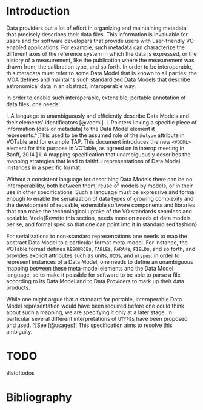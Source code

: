Introduction
============

Data providers put a lot of effort in organizing and maintaining metadata that
precisely describes their data files. This information is invaluable for users
and for software developers that provide users with user-friendly VO-enabled
applications. For example, such metadata can characterize the different axes of
the reference system in which the data is expressed, or the history of a
measurement, like the publication where the measurement was drawn from, the
calibration type, and so forth. In order to be interoperable, this metadata
must refer to some Data Model that is known to all parties: the IVOA defines
and maintains such standardized Data Models that describe astronomical data in
an abstract, interoperable way.

In order to enable such interoperable, extensible, portable annotation of data
files, one needs:

  i.  A language to unambiguously and efficiently describe Data Models and their
elements' identificators [@vodml].
  i.  Pointers linking a specific piece of information (data or metadata) to the
Data Model element it represents.^[This used to be the assumed role of the
`@utype` attribute in VOTable and for example TAP. This document introduces the
new `<VODML>` element for this purpose in VOTable, as agreed on in interop
meeting in Banff, 2014.]
  i.  A mapping specification that unambiguously describes the mapping
strategies that lead to faithful representations of Data Model instances in a
specific format.

Without a consistent language for describing Data Models there can be no
interoperability, both between them, reuse of models by models, or in their use
in other specifications. Such a language must be expressive and formal enough
to enable the serialization of data types of growing complexity and the
development of reusable, extensible software components and libraries that can
make the technological uptake of the VO standards seamless and scalable.
\todo{Rewrite this section, needs more on needs of data models per se,
and formal spec so that one can point into it in standardised fashion}

For serializations to non-standard representations one needs to map the
abstract Data Model to a particular format meta-model. For instance, the
VOTable format defines `RESOURCE`s, `TABLE`s, `PARAM`s, `FIELD`s, and so forth, and
provides explicit attributes such as units, `UCD`s, and `utypes`: in order to
represent instances of a Data Model, one needs to define an unambiguous mapping
between these meta-model elements and the Data Model language, so to make it
possible for software to be able to parse a file according to its Data Model
and to Data Providers to mark up their data products.

While one might argue that a standard for portable, interoperable Data Model
representation would have been required before one could think about such a
mapping, we are specifying it only at a later stage. In particular several
different interpretations of `UTYPE`s have been proposed and used.
^[See [@usages]] This
specification aims to resolve this ambiguity.

TODO
====
\listoftodos

Bibliography
============
